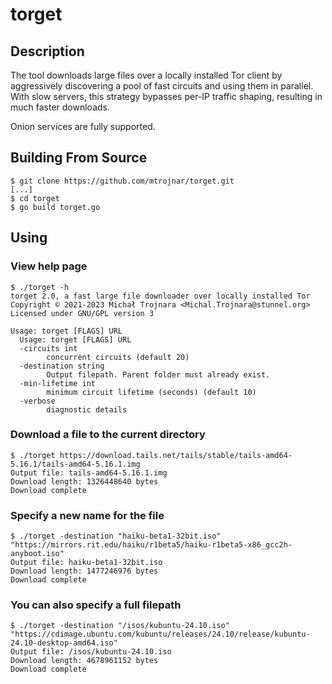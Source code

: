 # torget

## Description

The tool downloads large files over a locally installed Tor client by
aggressively discovering a pool of fast circuits and using them in parallel.
With slow servers, this strategy bypasses per-IP traffic shaping, resulting in
much faster downloads.

Onion services are fully supported.

## Building From Source

    $ git clone https://github.com/mtrojnar/torget.git
    [...]
    $ cd torget
    $ go build torget.go

## Using
### View help page
    $ ./torget -h
    torget 2.0, a fast large file downloader over locally installed Tor
    Copyright © 2021-2023 Michał Trojnara <Michal.Trojnara@stunnel.org>
    Licensed under GNU/GPL version 3

    Usage: torget [FLAGS] URL
      Usage: torget [FLAGS] URL
      -circuits int
            concurrent circuits (default 20)
      -destination string
            Output filepath. Parent folder must already exist.
      -min-lifetime int
            minimum circuit lifetime (seconds) (default 10)
      -verbose
            diagnostic details

### Download a file to the current directory
    $ ./torget https://download.tails.net/tails/stable/tails-amd64-5.16.1/tails-amd64-5.16.1.img
    Output file: tails-amd64-5.16.1.img
    Download length: 1326448640 bytes
    Download complete

### Specify a new name for the file
    $ ./torget -destination "haiku-beta1-32bit.iso" "https://mirrors.rit.edu/haiku/r1beta5/haiku-r1beta5-x86_gcc2h-anyboot.iso"
    Output file: haiku-beta1-32bit.iso
    Download length: 1477246976 bytes
    Download complete

### You can also specify a full filepath
    $ ./torget -destination "/isos/kubuntu-24.10.iso" "https://cdimage.ubuntu.com/kubuntu/releases/24.10/release/kubuntu-24.10-desktop-amd64.iso"
    Output file: /isos/kubuntu-24.10.iso
    Download length: 4678961152 bytes
    Download complete